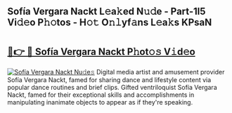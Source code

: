 ## Sofía Vergara Nackt L𝚎a𝚔ed N𝚞𝚍e - Part-1l5 Vi𝚍𝚎o P𝚑𝚘tos - H𝚘𝚝 O𝚗𝚕yf𝚊ns L𝚎a𝚔s KPsaN

# <h2><a href="http://kf5bq1.oniu.top/?m=Sof%c3%ada+Vergara+Nackt">🔗👉 🔴 Sofía Vergara Nackt P𝚑ot𝚘𝚜 V𝚒d𝚎o</a></h2>

[![Sofía Vergara Nackt Nu𝚍e𝚜](https://i.imgur.com/0qMVB7G.gif)](http://kf5bq1.oniu.top/?m=Sof%c3%ada+Vergara+Nackt)
Digital media artist and amusement provider Sofía Vergara Nackt, famed for sharing dance and lifestyle content via popular dance routines and brief clips. Gifted ventriloquist Sofía Vergara Nackt, famed for their exceptional skills and accomplishments in manipulating inanimate objects to appear as if they're speaking.  
